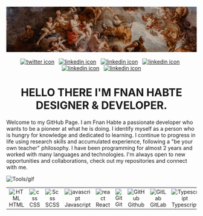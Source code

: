 ![Quote](https://github.com/Fnanhabte/fnanhabte/blob/main/Image.jpg)
<div align="center">
 <a href="https://twitter.com/GoodxHope"><img src="https://img.shields.io/badge/Twitter-purple?logo=Twitter&logoColor=white&style=for-the-badge" alt="twitter icon"></a>
   &nbsp <a href="https://www.linkedin.com/in/fnan-habte-8483b0247/"><img src="https://img.shields.io/badge/linkedin-blue?logo=linkedin&logoColor=white&style=for-the-badge" alt="linkedin icon"></a>
    &nbsp <a href="https://www.instagram.com/fnanthegoat/?hl=en"><img src="https://img.shields.io/badge/instagram-orange?logo=instagram&logoColor=white&style=for-the-badge" alt="linkedin icon"></a>
     &nbsp <a href=" https://www.facebook.com/fnan.habte.7"><img src="https://img.shields.io/badge/facebook-skyblue?logo=instagram&logoColor=white&style=for-the-badge" alt="linkedin icon" max-width=></a>
     &nbsp  <a href="https://dribbble.com/yonifnan"><img src="https://img.shields.io/badge/dribbble-pink?logo=instagram&logoColor=white&style=for-the-badge" alt="linkedin icon"></a>
      &nbsp  <a href="https://www.behance.net/fnanhabte"><img src="https://img.shields.io/badge/behance-DARKGOLDENROD?logo=instagram&logoColor=white&style=for-the-badge" alt="linkedin icon"></a>
</div>

<h1 align="center"> HELLO THERE I'M FNAN HABTE DESIGNER & DEVELOPER.</h1>
<p> Welcome to my GitHub Page. I am Fnan Habte a passionate developer who wants to be a pioneer at what he is doing. I identify myself as a person who is hungry for knowledge and dedicated to learning. I continue to progress in life using research skills and accumulated experience, following a "be your own teacher" philosophy. I have been programming for almost 2 years and worked with many languages and technologies. I'm always open to new opportunities and collaborations, check out my repositories and connect with me.

>
 
<img src="https://github.com/Fnanhabte/fnanhabte/blob/main/skills-tools.gif" alt="Tools/gif">
 
  <table>
  
  <td align="center"  width="96">
    <img src="https://skillicons.dev/icons?i=html" width="48" height="48" alt="HTML" />
  <br>HTML
</td>
  <td align="center" width="96">
    <img src="https://skillicons.dev/icons?i=css" width="48" height="48" alt="css" />
  <br>CSS
</td>
  <td align="center" width="96">
    <img src="https://skillicons.dev/icons?i=scss" width="48" height="48" alt="Scss" />
  <br>SCSS
</td>
<td align="center" width="96">
      <img src="https://skillicons.dev/icons?i=javascript" width="48" height="48" alt="javascript" />
  <br>Javascript
</td>
   <td align="center" width="96">
    <img src="https://skillicons.dev/icons?i=react" width="48" height="48" alt="react" />
  <br>React
</td>
<td align="center" width="96"> 
        <img src="https://user-images.githubusercontent.com/25181517/192108372-f71d70ac-7ae6-4c0d-8395-51d8870c2ef0.png" width="48" height="48" alt="Git" />
      <br>Git
    </td>
<td align="center" width="96">
<img src="https://user-images.githubusercontent.com/25181517/192108374-8da61ba1-99ec-41d7-80b8-fb2f7c0a4948.png" width="48" height="48" alt="GitHub" />
<br>Github
</td>
<td align="center"  width="96">
    <img src="https://user-images.githubusercontent.com/25181517/192108376-c675d39b-90f6-4073-bde6-5a9291644657.png" width="48" height="48" alt="GitLab" />
  <br>GitLab
</td>
<td align="center" width="96">
      <img src="https://skillicons.dev/icons?i=typescript" width="48" height="48" alt="Typescript" />
  <br>Typescript
</td>
<td align="center"  width="96">
  <img src="https://skillicons.dev/icons?i=bootstrap" width="48" height="48" alt="bootstrap" />
<br>Bootstrap
</td>
<td align="center" width="96">
    <img src="https://skillicons.dev/icons?i=tailwind" width="48" height="48" alt="tailwind" />
  <br>Tailwind
</td>

</table>


